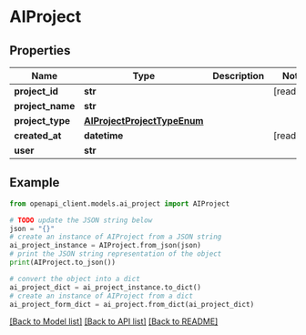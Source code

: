 # AIProject


## Properties

Name | Type | Description | Notes
------------ | ------------- | ------------- | -------------
**project_id** | **str** |  | [readonly] 
**project_name** | **str** |  | 
**project_type** | [**AIProjectProjectTypeEnum**](AIProjectProjectTypeEnum.md) |  | 
**created_at** | **datetime** |  | [readonly] 
**user** | **str** |  | 

## Example

```python
from openapi_client.models.ai_project import AIProject

# TODO update the JSON string below
json = "{}"
# create an instance of AIProject from a JSON string
ai_project_instance = AIProject.from_json(json)
# print the JSON string representation of the object
print(AIProject.to_json())

# convert the object into a dict
ai_project_dict = ai_project_instance.to_dict()
# create an instance of AIProject from a dict
ai_project_form_dict = ai_project.from_dict(ai_project_dict)
```
[[Back to Model list]](../README.md#documentation-for-models) [[Back to API list]](../README.md#documentation-for-api-endpoints) [[Back to README]](../README.md)


